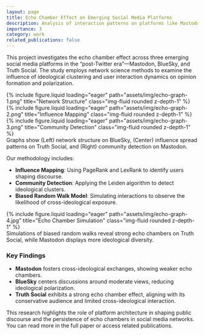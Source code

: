 ```yaml
---
layout: page
title: Echo Chamber Effect on Emerging Social Media Platforms
description: Analysis of interaction patterns on platforms like Mastodon, BlueSky, and Truth Social
importance: 3
category: work
related_publications: false
---
```


This project investigates the echo chamber effect across three emerging social media platforms in the “post-Twitter era”—Mastodon, BlueSky, and Truth Social. The study employs network science methods to examine the influence of ideological clustering and user interaction dynamics on opinion formation and polarization.

<div class="row">
    <div class="col-sm mt-3 mt-md-0">
        {% include figure.liquid loading="eager" path="assets/img/echo-graph-1.png" title="Network Structure" class="img-fluid rounded z-depth-1" %}
    </div>
    <div class="col-sm mt-3 mt-md-0">
        {% include figure.liquid loading="eager" path="assets/img/echo-graph-2.png" title="Influence Mapping" class="img-fluid rounded z-depth-1" %}
    </div>
    <div class="col-sm mt-3 mt-md-0">
        {% include figure.liquid loading="eager" path="assets/img/echo-graph-3.png" title="Community Detection" class="img-fluid rounded z-depth-1" %}
    </div>
</div>
<div class="caption">
    Graphs show (Left) network structure on BlueSky, (Center) influence spread patterns on Truth Social, and (Right) community detection on Mastodon.
</div>

Our methodology includes:
- **Influence Mapping**: Using PageRank and LexRank to identify users shaping discourse.
- **Community Detection**: Applying the Leiden algorithm to detect ideological clusters.
- **Biased Random Walk Model**: Simulating interactions to observe the likelihood of cross-ideological exposure.

<div class="row">
    <div class="col-sm mt-3 mt-md-0">
        {% include figure.liquid loading="eager" path="assets/img/echo-graph-4.jpg" title="Echo Chamber Simulation" class="img-fluid rounded z-depth-1" %}
    </div>
</div>
<div class="caption">
    Simulations of biased random walks reveal strong echo chambers on Truth Social, while Mastodon displays more ideological diversity.
</div>

### Key Findings
- **Mastodon** fosters cross-ideological exchanges, showing weaker echo chambers.
- **BlueSky** centers discussions around moderate views, reducing ideological polarization.
- **Truth Social** exhibits a strong echo chamber effect, aligning with its conservative audience and limited cross-ideological interaction.

This research highlights the role of platform architecture in shaping public discourse and the persistence of echo chambers in social media networks. You can read more in the full paper or access related publications.

